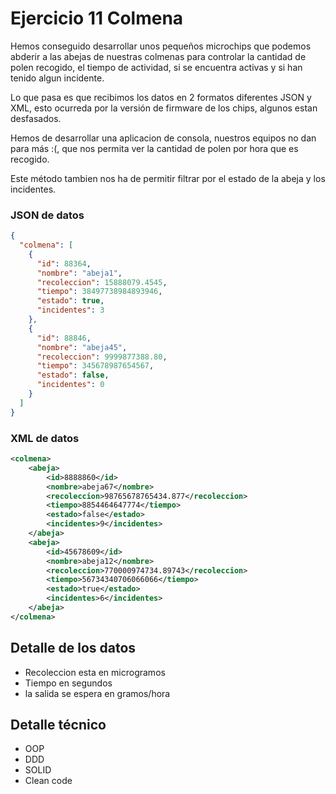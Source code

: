 # Ejercicio 11 Colmena

Hemos conseguido desarrollar unos pequeños microchips que podemos abderir a las abejas de nuestras colmenas para controlar la cantidad de polen recogido, el tiempo de actividad, si se encuentra activas y si han tenido algun incidente.

Lo que pasa es que recibimos los datos en 2 formatos diferentes JSON y XML, esto ocurreda por la versión de firmware de los chips, algunos estan desfasados.

Hemos de desarrollar una aplicacion de consola, nuestros equipos no dan para más :(, que nos permita ver la cantidad de polen por hora que es recogido.

Este método tambien nos ha de permitir filtrar por el estado de la abeja y los incidentes.


### JSON de datos
```Json
{
  "colmena": [
    {
      "id": 88364,
      "nombre": "abeja1",
      "recoleccion": 15888079.4545,
      "tiempo": 38497738984893946,
      "estado": true,
      "incidentes": 3
    },
    {
      "id": 88846,
      "nombre": "abeja45",
      "recoleccion": 9999877388.80,
      "tiempo": 345678987654567,
      "estado": false,
      "incidentes": 0
    }
  ]
}
```

### XML de datos
```XML
<colmena>
    <abeja>
        <id>8888860</id>
        <nombre>abeja67</nombre>
        <recoleccion>98765678765434.877</recoleccion>
        <tiempo>8854464647774</tiempo>
        <estado>false</estado>
        <incidentes>9</incidentes>
    </abeja>
    <abeja>
        <id>45678609</id>
        <nombre>abeja12</nombre>
        <recoleccion>770000974734.89743</recoleccion>
        <tiempo>56734340706066066</tiempo>
        <estado>true</estado>
        <incidentes>6</incidentes>
    </abeja>
</colmena>
```

## Detalle de los datos

- Recoleccion esta en microgramos
- Tiempo en segundos
- la salida se espera en gramos/hora

## Detalle técnico

- OOP
- DDD
- SOLID
- Clean code
